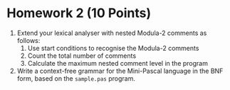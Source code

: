 # Homework 2 (10 Points)

1. Extend your lexical analyser with nested Modula-2 comments as follows:
    1. Use start conditions to recognise the Modula-2 comments
    2. Count the total number of comments
    3. Calculate the maximum nested comment level in the program
2. Write a context-free grammar for the Mini-Pascal language in the BNF form,
   based on the `sample.pas` program.
